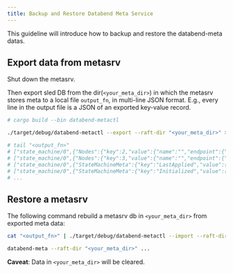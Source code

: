 ```yaml
---
title: Backup and Restore Databend Meta Service
---
```


This guideline will introduce how to backup and restore the databend-meta datas.

## Export data from metasrv

Shut down the metasrv.

Then export sled DB from the dir(`<your_meta_dir>`) in which the metasrv
stores meta to a local file `output_fn`, in multi-line JSON format.
E.g., every line in the output file is a JSON of an exported key-value record.

```sh
# cargo build --bin databend-metactl

./target/debug/databend-metactl --export --raft-dir "<your_meta_dir>" > "<output_fn>"

# tail "<output_fn>"
# ["state_machine/0",{"Nodes":{"key":2,"value":{"name":"","endpoint":{"addr":"localhost","port":28203}}}}]
# ["state_machine/0",{"Nodes":{"key":3,"value":{"name":"","endpoint":{"addr":"localhost","port":28303}}}}]
# ["state_machine/0",{"StateMachineMeta":{"key":"LastApplied","value":{"LogId":{"term":1,"index":378}}}}]
# ["state_machine/0",{"StateMachineMeta":{"key":"Initialized","value":{"Bool":true}}}]
# ...
```

##  Restore a metasrv

The following command rebuild a metasrv db in `<your_meta_dir>` from
exported meta data:

```sh
cat "<output_fn>" | ./target/debug/databend-metactl --import --raft-dir "<your_meta_dir>"

databend-meta --raft-dir "<your_meta_dir>" ...
```

**Caveat**: Data in `<your_meta_dir>` will be cleared.
